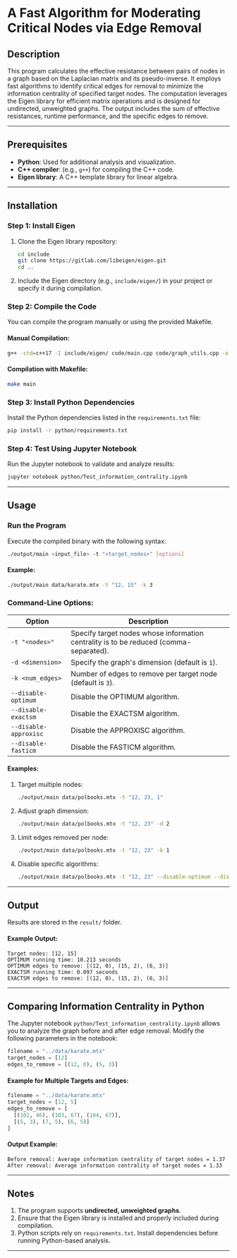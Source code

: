 
# A Fast Algorithm for Moderating Critical Nodes via Edge Removal

## Description

This program calculates the effective resistance between pairs of nodes in a graph based on the Laplacian matrix and its pseudo-inverse. It employs fast algorithms to identify critical edges for removal to minimize the information centrality of specified target nodes. The computation leverages the Eigen library for efficient matrix operations and is designed for undirected, unweighted graphs. The output includes the sum of effective resistances, runtime performance, and the specific edges to remove.

---

## Prerequisites

- **Python**: Used for additional analysis and visualization.
- **C++ compiler**: (e.g., `g++`) for compiling the C++ code.
- **Eigen library**: A C++ template library for linear algebra.

---

## Installation

### Step 1: Install Eigen
1. Clone the Eigen library repository:
   ```bash
   cd include
   git clone https://gitlab.com/libeigen/eigen.git
   cd ..
   ```
2. Include the Eigen directory (e.g., `include/eigen/`) in your project or specify it during compilation.

### Step 2: Compile the Code
You can compile the program manually or using the provided Makefile.

#### Manual Compilation:
```bash
g++ -std=c++17 -I include/eigen/ code/main.cpp code/graph_utils.cpp -o output/main -O3
```

#### Compilation with Makefile:
```bash
make main
```

### Step 3: Install Python Dependencies
Install the Python dependencies listed in the `requirements.txt` file:
```bash
pip install -r python/requirements.txt
```

### Step 4: Test Using Jupyter Notebook
Run the Jupyter notebook to validate and analyze results:
```bash
jupyter notebook python/Test_information_centrality.ipynb
```

---

## Usage

### Run the Program
Execute the compiled binary with the following syntax:
```bash
./output/main <input_file> -t "<target_nodes>" [options]
```

#### Example:
```bash
./output/main data/karate.mtx -t "12, 15" -k 3
```

### Command-Line Options:
| Option                   | Description                                                                                           |
|--------------------------|-------------------------------------------------------------------------------------------------------|
| `-t "<nodes>"`           | Specify target nodes whose information centrality is to be reduced (comma-separated).                |
| `-d <dimension>`         | Specify the graph's dimension (default is `1`).                                                      |
| `-k <num_edges>`         | Number of edges to remove per target node (default is `3`).                                          |
| `--disable-optimum`      | Disable the OPTIMUM algorithm.                                                                       |
| `--disable-exactsm`      | Disable the EXACTSM algorithm.                                                                       |
| `--disable-approxisc`    | Disable the APPROXISC algorithm.                                                                     |
| `--disable-fasticm`      | Disable the FASTICM algorithm.                                                                       |

#### Examples:
1. Target multiple nodes:
   ```bash
   ./output/main data/polbooks.mtx -t "12, 23, 1"
   ```
2. Adjust graph dimension:
   ```bash
   ./output/main data/polbooks.mtx -t "12, 23" -d 2
   ```
3. Limit edges removed per node:
   ```bash
   ./output/main data/polbooks.mtx -t "12, 23" -k 1
   ```
4. Disable specific algorithms:
   ```bash
   ./output/main data/polbooks.mtx -t "12, 23" --disable-optimum --disable-exactsm
   ```

---

## Output

Results are stored in the `result/` folder.

#### Example Output:
```text
Target nodes: [12, 15]
OPTIMUM running time: 10.213 seconds
OPTIMUM edges to remove: [(12, 0), (15, 2), (6, 3)]
EXACTSM running time: 0.097 seconds
EXACTSM edges to remove: [(12, 0), (15, 2), (6, 3)]
```

---

## Comparing Information Centrality in Python

The Jupyter notebook `python/Test_information_centrality.ipynb` allows you to analyze the graph before and after edge removal. Modify the following parameters in the notebook:
```python
filename = "../data/karate.mtx"
target_nodes = [12]
edges_to_remove = [(12, 0), (5, 3)]
```

#### Example for Multiple Targets and Edges:
```python
filename = "../data/karate.mtx"
target_nodes = [12, 5]
edges_to_remove = [
  [(102, 46), (103, 67), (104, 67)],
  [(5, 3), (7, 5), (6, 5)]
]
```

#### Output Example:
```text
Before removal: Average information centrality of target nodes = 1.37
After removal: Average information centrality of target nodes = 1.33
```

---

## Notes

1. The program supports **undirected, unweighted graphs**.
2. Ensure that the Eigen library is installed and properly included during compilation.
3. Python scripts rely on `requirements.txt`. Install dependencies before running Python-based analysis.

---
